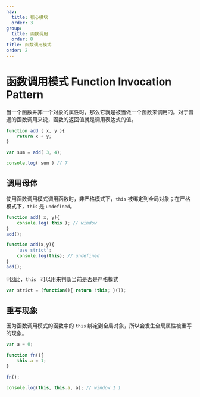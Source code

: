 ```yaml
---
nav:
  title: 核心模块
  order: 3
group:
  title: 函数调用
  order: 8
title: 函数调用模式
order: 2
---
```


# 函数调用模式 Function Invocation Pattern

当一个函数并非一个对象的属性时，那么它就是被当做一个函数来调用的。对于普通的函数调用来说，函数的返回值就是调用表达式的值。

```javascript
function add ( x, y ){
    return x + y;
}

var sum = add( 3, 4);

console.log( sum ) // 7
```

## 调用母体

使用函数调用模式调用函数时，非严格模式下，`this` 被绑定到全局对象；在严格模式下，`this` 是 `undefined`。

```javascript
function add( x, y){
    console.log( this ); // window
}
add();

function add(x,y){
    'use strict';
    console.log(this); // undefined
}
add();
```

💡因此，`this ` 可以用来判断当前是否是严格模式

```javascript
var strict = (function(){ return !this; }());
```

## 重写现象

因为函数调用模式的函数中的 `this` 绑定到全局对象，所以会发生全局属性被重写的现象。

```javascript
var a = 0;

function fn(){
    this.a = 1;
}

fn();

console.log(this, this.a, a); // window 1 1
```

###